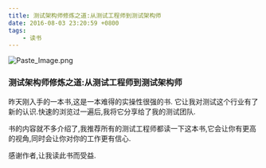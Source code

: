 ```yaml
---
title: 测试架构师修炼之道:从测试工程师到测试架构师
date: 2016-08-03 23:20:59 +0800
tags:
    - 读书
---
```

![Paste_Image.png](/images/698777-0ab07fd625b54f46.png)

### 测试架构师修炼之道:从测试工程师到测试架构师
昨天刚入手的一本书,这是一本难得的实操性很强的书.
它让我对测试这个行业有了新的认识.快速的浏览过一遍后,我将它分享给了我的测试团队.

书的内容就不多介绍了,我推荐所有的测试工程师都读一下这本书,它会让你有更高的视角,同时会让你对你的工作更有信心.

感谢作者,让我读此书而受益.